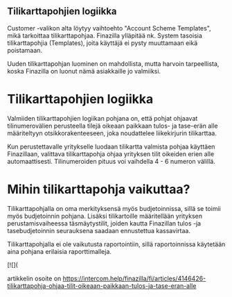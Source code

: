 ## Tilikarttapohjien logiikka

Customer -valikon alta löytyy vaihtoehto "Account Scheme Templates", mikä tarkoittaa tilikarttapohjaa. Finazilla ylläpitää nk. System tasoisia tilikarttapohjia (Templates), joita käyttäjä ei pysty muuttamaan eikä poistamaan.

Uuden tilikarttapohjan luominen on mahdollista, mutta harvoin tarpeellista, koska Finazilla on luonut nämä asiakkaille jo valmiiksi.

# **Tilikarttapohjien logiikka**

Valmiiden tilikarttapohjien logiikan pohjana on, että pohjat ohjaavat tilinumerovälien perusteella tilejä oikeaan paikkaan tulos- ja tase-erän alle määriteltyyn otsikkorakenteeseen, joka noudattelee liikekirjurin tilikarttaa.

Kun perustettavalle yritykselle luodaan tilikartta valmista pohjaa käyttäen Finazillaan, valittava tilikarttapohja ohjaa yrityksen tilit oikeiden erien alle automaattisesti. Tilinumeroiden pituus voi vaihdella 4 - 6 numeron välillä.

# **Mihin tilikarttapohja vaikuttaa?**

Tilikarttapohjalla on oma merkityksensä myös budjetoinnissa, sillä se toimii myös budjetoinnin pohjana. Lisäksi tilikartoille määritellään yrityksen perustamisvaiheessa täsmäytystilit, joiden kautta Finazillan tulos -ja tasebudjetoinnin seurauksena saadaan ennustettua kassavirtaa.

Tilikarttapohjalla ei ole vaikutusta raportointiin, sillä raportoinnissa käytetään aina pohjana erilaisia raporttimalleja.

[![](



artikkelin osoite on https://intercom.help/finazilla/fi/articles/4146426-tilikarttapohja-ohjaa-tilit-oikeaan-paikkaan-tulos-ja-tase-eran-alle

